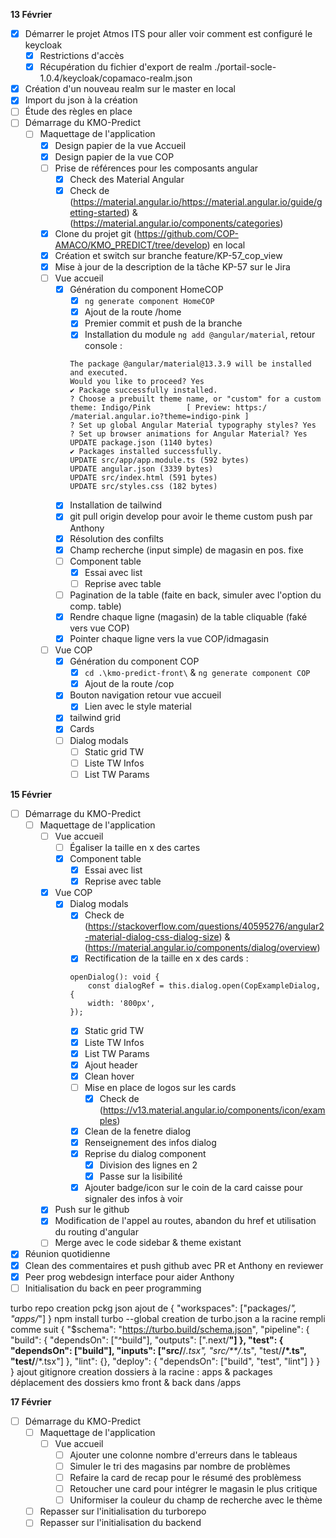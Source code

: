 **13 Février**
- [x] Démarrer le projet Atmos ITS pour aller voir comment est configuré le keycloak
    - [x] Restrictions d'accès
    - [x] Récupération du fichier d'export de realm ./portail-socle-1.0.4/keycloak/copamaco-realm.json
- [x] Création d'un nouveau realm sur le master en local
- [x] Import du json à la création
- [ ] Étude des règles en place
- [ ] Démarrage du KMO-Predict
    - [ ] Maquettage de l'application
        - [x] Design papier de la vue Accueil
        - [x] Design papier de la vue COP
        - [ ] Prise de références pour les composants angular
            - [x] Check des Material Angular
            - [x] Check de (https://material.angular.io/https://material.angular.io/guide/getting-started) & (https://material.angular.io/components/categories)
        - [x] Clone du projet git (https://github.com/COP-AMACO/KMO_PREDICT/tree/develop) en local
        - [x] Création  et switch sur branche feature/KP-57_cop_view
        - [x] Mise à jour de la description de la tâche KP-57 sur le Jira
        - [ ] Vue accueil
            - [x] Génération du component HomeCOP
                - [x] ```ng generate component HomeCOP```
                - [x] Ajout de la route /home
                - [x] Premier commit et push de la branche
                - [x] Installation du module ```ng add @angular/material```, retour console :
                ```
                The package @angular/material@13.3.9 will be installed and executed.
                Would you like to proceed? Yes
                ✔ Package successfully installed.
                ? Choose a prebuilt theme name, or "custom" for a custom theme: Indigo/Pink        [ Preview: https:/
                /material.angular.io?theme=indigo-pink ]
                ? Set up global Angular Material typography styles? Yes
                ? Set up browser animations for Angular Material? Yes
                UPDATE package.json (1140 bytes)
                ✔ Packages installed successfully.
                UPDATE src/app/app.module.ts (592 bytes)
                UPDATE angular.json (3339 bytes)
                UPDATE src/index.html (591 bytes)
                UPDATE src/styles.css (182 bytes)
                ```
            - [x] Installation de tailwind
            - [x] git pull origin develop pour avoir le theme custom push par Anthony
            - [x] Résolution des confilts
            - [x] Champ recherche (input simple) de magasin en pos. fixe 
            - [ ] Component table 
                - [x] Essai avec list
                - [ ] Reprise avec table
            - [ ] Pagination de la table (faite en back, simuler avec l'option du comp. table)
            - [x] Rendre chaque ligne (magasin) de la table cliquable (faké vers vue COP)
            - [x] Pointer chaque ligne vers la vue COP/idmagasin
        - [ ] Vue COP
            - [x] Génération du component COP
                - [x] ```cd .\kmo-predict-front\``` & ```ng generate component COP```
                - [x] Ajout de la route /cop
            - [x] Bouton navigation retour vue accueil
                - [x] Lien avec le style material
            - [x] tailwind grid
            - [x] Cards
            - [ ] Dialog modals
                - [ ] Static grid TW
                - [ ] Liste TW Infos
                - [ ] List TW Params

**15 Février**
- [ ] Démarrage du KMO-Predict
    - [ ] Maquettage de l'application
        - [ ] Vue accueil
            - [ ] Égaliser la taille en x des cartes 
            - [x] Component table 
                - [x] Essai avec list
                - [x] Reprise avec table
        - [x] Vue COP
            - [x] Dialog modals
                - [x] Check de (https://stackoverflow.com/questions/40595276/angular2-material-dialog-css-dialog-size) & (https://material.angular.io/components/dialog/overview)
                - [x] Rectification de la taille en x des cards :
                ```
                openDialog(): void {
                    const dialogRef = this.dialog.open(CopExampleDialog, {
                    width: '800px',
                });
                ```
                - [x] Static grid TW
                - [x] Liste TW Infos
                - [x] List TW Params
                - [x] Ajout header
                - [x] Clean hover 
                - [ ] Mise en place de logos sur les cards
                    - [x] Check de (https://v13.material.angular.io/components/icon/examples)
                - [x] Clean de la fenetre dialog
                - [x] Renseignement des infos dialog
                - [x] Reprise du dialog component
                    - [x] Division des lignes en 2
                    - [x] Passe sur la lisibilité
                - [x] Ajouter badge/icon sur le coin de la card caisse pour signaler des infos à voir
        - [x] Push sur le github
        - [x] Modification de l'appel au routes, abandon du href et utilisation du routing d'angular
        - [ ] Merge avec le code sidebar & theme existant
- [x] Réunion quotidienne
- [x] Clean des commentaires et push github avec PR et Anthony en reviewer
- [x] Peer prog webdesign interface pour aider Anthony
- [ ] Initialisation du back en peer programming

turbo repo
creation pckg json
ajout de 
{
  "workspaces": ["packages/*", "apps/*"]
}
npm install turbo --global
creation de turbo.json a la racine rempli comme suit
{
    "$schema": "https://turbo.build/schema.json",
    "pipeline": {
      "build": {
        "dependsOn": ["^build"],
        "outputs": [".next/**"]
      },
      "test": {
        "dependsOn": ["build"],
        "inputs": ["src/**/*.tsx", "src/**/*.ts", "test/**/*.ts", "test/**/*.tsx"]
      },
      "lint": {},
      "deploy": {
        "dependsOn": ["build", "test", "lint"]
      }
    }
}
ajout gitignore
creation dossiers à la racine : apps & packages
déplacement des dossiers kmo front & back dans /apps

**17 Février**
- [ ] Démarrage du KMO-Predict
    - [ ] Maquettage de l'application
        - [ ] Vue accueil
            - [ ] Ajouter une colonne nombre d'erreurs dans le tableaus
            - [ ] Simuler le tri des magasins par nombre de problèmes
            - [ ] Refaire la card de recap pour le résumé des problèmess
            - [ ] Retoucher une card pour intégrer le magasin le plus critique
            - [ ] Uniformiser la couleur du champ de recherche avec le thème
    - [ ] Repasser sur l'initialisation du turborepo
    - [ ] Repasser sur l'initialisation du backend